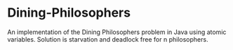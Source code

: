 Dining-Philosophers
===================

An implementation of the Dining Philosophers problem in Java using atomic variables.
Solution is starvation and deadlock free for n philosophers.
